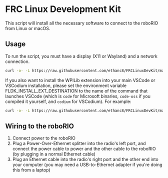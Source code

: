 # FRC Linux Development Kit

This script will install all the necessary software to connect to the roboRIO from Linux or macOS.

## Usage

To run the script, you must have a display (X11 or Wayland) and a network connection.

```bash
curl -o- -L https://raw.githubusercontent.com/ethanc8/FRCLinuxDevKit/macos/install-online.sh | bash
```

If you also want to install the WPILib extension into your main VSCode or VSCodium installation, please set the environment variable FLDK_INSTALL_EXT_DESTINATION to the name of the command that launches VSCode (which is `code` for Microsoft binaries, `code-oss` if you compiled it yourself, and `codium` for VSCodium). For example:

```bash
curl -o- -L https://raw.githubusercontent.com/ethanc8/FRCLinuxDevKit/macos/install-online.sh | FLDK_INSTALL_EXT_DESTINATION=code bash
```

## Wiring to the roboRIO

1. Connect power to the roboRIO
2. Plug a Power-Over-Ethernet splitter into the radio's left port, and connect the power cable to power and the other cable to the roboRIO (by plugging in a normal Ethernet cable)
3. Plug an Ethernet cable into the radio's right port and the other end into your computer (you may need a USB-to-Ethernet adapter if you're doing this from a laptop)
